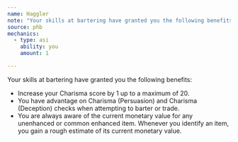 ```yaml
---
name: Haggler
note: "Your skills at bartering have granted you the following benefits:"
source: phb
mechanics:
  - type: asi
    ability: you
    amount: 1

---
```

Your skills at bartering have granted you the following benefits:
- Increase your Charisma score by 1 up to a maximum of 20. 
- You have advantage on Charisma (Persuasion) and Charisma (Deception) checks when attempting to barter or trade. 
- You are always aware of the current monetary value for any unenhanced or common enhanced item. Whenever you identify an item, you gain a rough estimate of its current monetary value.

